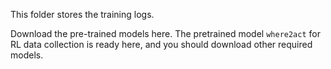 This folder stores the training logs.

Download the pre-trained models here. The pretrained model `where2act` for RL data collection is ready here, and you should download other required models.